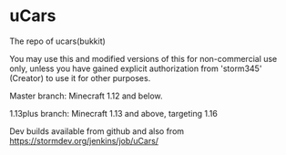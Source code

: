 uCars
=====

The repo of ucars(bukkit)

You may use this and modified versions of this for non-commercial use only, unless you have gained explicit authorization from 'storm345' (Creator) to use it for other purposes.

Master branch: Minecraft 1.12 and below.

1.13plus branch: Minecraft 1.13 and above, targeting 1.16

Dev builds available from github and also from https://stormdev.org/jenkins/job/uCars/
